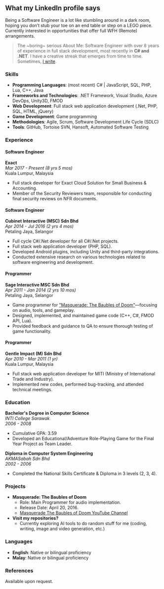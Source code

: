 ## **What my LinkedIn profile says**
Being a Software Engineer is a lot like stumbling around in a dark room, hoping you don’t stub your toe on an end table or step on a LEGO piece. Currently interested in opportunities that offer full WFH (Remote) arrangements. 
> The ~boring~ serious About Me: Software Engineer with over 8 years of experience in full stack development, most recently in **C# and .NET**. I have a creative streak that emerges from time to time. Sometimes, [I write](https://medium.com/@ash.n).

### **Skills**
- **Programming Languages**: (most recent) C# | JavaScript, SQL, PHP, Lua, C++, Java
- **Frameworks and Technologies**: .NET Framework, Visual Studio, Azure DevOps, Unity3D, FMOD
- **Web Development**: Full stack web application development (.Net, PHP, SQL, HTML, jQuery)
- **Game Development**: Game programming
- **Methodologies**: Agile, Scrum, Software Development Life Cycle (SDLC)
- **Tools**: GitHub, Tortoise SVN, Hansoft, Automated Software Testing

### **Experience**

#### **Software Engineer**
**Exact**  
*Mar 2017 - Present (8 yrs 5 mos)*  
Kuala Lumpur, Malaysia  
- Full stack developer for Exact Cloud Solution for Small Business & Accounting.
- Member of the Security Reviewers team, responsible for conducting final security reviews on NFR documents.

#### **Software Engineer**
**Cubinet Interactive (MSC) Sdn Bhd**  
*Apr 2014 - Jul 2016 (2 yrs 4 mos)*  
Petaling Jaya, Selangor  
- Full cycle C#/.Net developer for all C#/.Net projects.
- Full stack web application developer (PHP, SQL).
- Developed Android plugins, including Unity and third-party integrations.
- Conducted extensive research on various technologies related to software engineering and development.

#### **Programmer**
**Sage Interactive MSC Sdn Bhd**  
*Apr 2011 - Jan 2014 (2 yrs 10 mos)*  
Petaling Jaya, Selangor  
- Game programmer for ["Masquerade: The Baubles of Doom"](https://www.youtube.com/@Masqueradegameon/videos)—focusing on audio, tools, and gameplay.
- Designed, implemented, and maintained game code (C++, C#, FMOD API, Lua).
- Provided feedback and guidance to QA to ensure thorough testing of game functionality.

#### **Programmer**
**Gentle Impact (M) Sdn Bhd**  
*Apr 2010 - Mar 2011 (1 yr)*  
Kuala Lumpur, Malaysia  
- Full stack web application developer for MITI (Ministry of International Trade and Industry).
- Implemented new codes, performed bug-tracking, and attended technical meetings.

### **Education**

**Bachelor's Degree in Computer Science**  
*INTI College Sarawak*  
*2006 - 2008*  
- Cumulative GPA: 3.59  
- Developed an Educational/Adventure Role-Playing Game for the Final Year Project as Team Leader.

**Diploma in Computer System Engineering**  
*AKMASabah Sdn Bhd*  
*2002 - 2006*  
- Completed the National Skills Certificate & Diploma in 3 levels (2, 3, 4).

### **Projects**
- **Masquerade: The Baubles of Doom**  
  - Role: Main Programmer for audio implementation.  
  - Release Date: April 20, 2016.  
  - [Masquerade The Baubles of Doom YouTube Channel](https://www.youtube.com/@Masqueradegameon/videos)
- **Visit my repositories?**
  - Currently exploring AI tools to do random stuff for me (coding, writing, image and video generation, etc.)

### **Languages**
- **English**: Native or bilingual proficiency
- **Malay**: Native or bilingual proficiency

### **References**
Available upon request.

<!---
ash-norsidi/ash-norsidi is a ✨ special ✨ repository because its `README.md` (this file) appears on your GitHub profile.
You can click the Preview link to take a look at your changes.
--->

